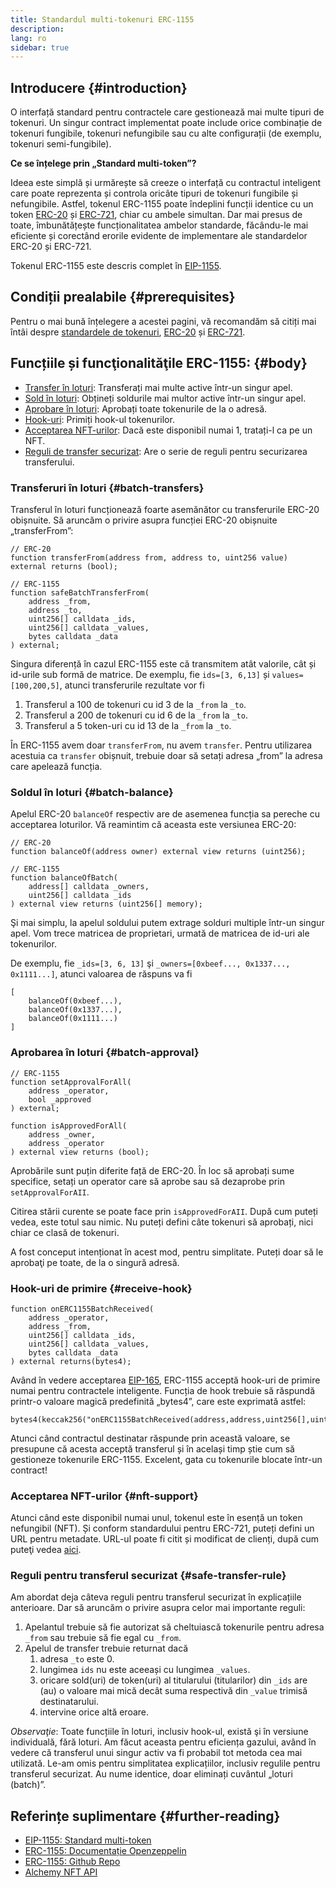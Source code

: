 ```yaml
---
title: Standardul multi-tokenuri ERC-1155
description:
lang: ro
sidebar: true
---
```


## Introducere {#introduction}

O interfață standard pentru contractele care gestionează mai multe tipuri de tokenuri. Un singur contract implementat poate include orice combinație de tokenuri fungibile, tokenuri nefungibile sau cu alte configurații (de exemplu, tokenuri semi-fungibile).

**Ce se înțelege prin „Standard multi-token”?**

Ideea este simplă și urmărește să creeze o interfață cu contractul inteligent care poate reprezenta și controla oricâte tipuri de tokenuri fungibile și nefungibile. Astfel, tokenul ERC-1155 poate îndeplini funcții identice cu un token [ERC-20](/developers/docs/standards/tokens/erc-20/) și [ERC-721](/developers/docs/standards/tokens/erc-721/), chiar cu ambele simultan. Dar mai presus de toate, îmbunătățește funcționalitatea ambelor standarde, făcându-le mai eficiente și corectând erorile evidente de implementare ale standardelor ERC-20 și ERC-721.

Tokenul ERC-1155 este descris complet în [EIP-1155](https://eips.ethereum.org/EIPS/eip-1155).

## Condiții prealabile {#prerequisites}

Pentru o mai bună înțelegere a acestei pagini, vă recomandăm să citiți mai întâi despre [standardele de tokenuri](/developers/docs/standards/tokens/), [ERC-20](/developers/docs/standards/tokens/erc-20/) și [ERC-721](/developers/docs/standards/tokens/erc-721/).

## Funcțiile și funcţionalităţile ERC-1155: {#body}

- [Transfer în loturi](#batch_transfers): Transferați mai multe active într-un singur apel.
- [Sold în loturi](#batch_balance): Obțineți soldurile mai multor active într-un singur apel.
- [Aprobare în loturi](#batch_approval): Aprobați toate tokenurile de la o adresă.
- [Hook-uri](#recieve_hook): Primiți hook-ul tokenurilor.
- [Acceptarea NFT-urilor](#nft_support): Dacă este disponibil numai 1, tratați-l ca pe un NFT.
- [Reguli de transfer securizat](#safe_transfer_rule): Are o serie de reguli pentru securizarea transferului.

### Transferuri în loturi {#batch-transfers}

Transferul în loturi funcționează foarte asemănător cu transferurile ERC-20 obișnuite. Să aruncăm o privire asupra funcției ERC-20 obișnuite „transferFrom”:

```solidity
// ERC-20
function transferFrom(address from, address to, uint256 value) external returns (bool);

// ERC-1155
function safeBatchTransferFrom(
    address _from,
    address _to,
    uint256[] calldata _ids,
    uint256[] calldata _values,
    bytes calldata _data
) external;
```

Singura diferență în cazul ERC-1155 este că transmitem atât valorile, cât și id-urile sub formă de matrice. De exemplu, fie `ids=[3, 6,13]` și `values=[100,200,5]`, atunci transferurile rezultate vor fi

1. Transferul a 100 de tokenuri cu id 3 de la `_from` la `_to`.
2. Transferul a 200 de tokenuri cu id 6 de la `_from` la `_to`.
3. Transferul a 5 token-uri cu id 13 de la `_from` la `_to`.

În ERC-1155 avem doar `transferFrom`, nu avem `transfer`. Pentru utilizarea acestuia ca `transfer` obișnuit, trebuie doar să setați adresa „from” la adresa care apelează funcția.

### Soldul în loturi {#batch-balance}

Apelul ERC-20 `balanceOf` respectiv are de asemenea funcția sa pereche cu acceptarea loturilor. Vă reamintim că aceasta este versiunea ERC-20:

```solidity
// ERC-20
function balanceOf(address owner) external view returns (uint256);

// ERC-1155
function balanceOfBatch(
    address[] calldata _owners,
    uint256[] calldata _ids
) external view returns (uint256[] memory);
```

Şi mai simplu, la apelul soldului putem extrage solduri multiple într-un singur apel. Vom trece matricea de proprietari, urmată de matricea de id-uri ale tokenurilor.

De exemplu, fie `_ids=[3, 6, 13]` şi `_owners=[0xbeef..., 0x1337..., 0x1111...]`, atunci valoarea de răspuns va fi

```solidity
[
    balanceOf(0xbeef...),
    balanceOf(0x1337...),
    balanceOf(0x1111...)
]
```

### Aprobarea în loturi {#batch-approval}

```solidity
// ERC-1155
function setApprovalForAll(
    address _operator,
    bool _approved
) external;

function isApprovedForAll(
    address _owner,
    address _operator
) external view returns (bool);
```

Aprobările sunt puțin diferite față de ERC-20. În loc să aprobați sume specifice, setați un operator care să aprobe sau să dezaprobe prin `setApprovalForAII`.

Citirea stării curente se poate face prin `isApprovedForAII`. După cum puteți vedea, este totul sau nimic. Nu puteți defini câte tokenuri să aprobați, nici chiar ce clasă de tokenuri.

A fost conceput intenționat în acest mod, pentru simplitate. Puteți doar să le aprobaţi pe toate, de la o singură adresă.

### Hook-uri de primire {#receive-hook}

```solidity
function onERC1155BatchReceived(
    address _operator,
    address _from,
    uint256[] calldata _ids,
    uint256[] calldata _values,
    bytes calldata _data
) external returns(bytes4);
```

Având în vedere acceptarea [EIP-165](https://eips.ethereum.org/EIPS/eip-165), ERC-1155 acceptă hook-uri de primire numai pentru contractele inteligente. Funcția de hook trebuie să răspundă printr-o valoare magică predefinită „bytes4”, care este exprimată astfel:

```solidity
bytes4(keccak256("onERC1155BatchReceived(address,address,uint256[],uint256[],bytes)"))
```

Atunci când contractul destinatar răspunde prin această valoare, se presupune că acesta acceptă transferul și în același timp știe cum să gestioneze tokenurile ERC-1155. Excelent, gata cu tokenurile blocate într-un contract!

### Acceptarea NFT-urilor {#nft-support}

Atunci când este disponibil numai unul, tokenul este în esență un token nefungibil (NFT). Și conform standardului pentru ERC-721, puteți defini un URL pentru metadate. URL-ul poate fi citit și modificat de clienți, după cum puteţi vedea [aici](https://eips.ethereum.org/EIPS/eip-1155#metadata).

### Reguli pentru transferul securizat {#safe-transfer-rule}

Am abordat deja câteva reguli pentru transferul securizat în explicațiile anterioare. Dar să aruncăm o privire asupra celor mai importante reguli:

1. Apelantul trebuie să fie autorizat să cheltuiască tokenurile pentru adresa `_from` sau trebuie să fie egal cu `_from`.
2. Apelul de transfer trebuie returnat dacă
   1. adresa `_to` este 0.
   2. lungimea `ids` nu este aceeași cu lungimea `_values`.
   3. oricare sold(uri) de token(uri) al titularului (titularilor) din `_ids` are (au) o valoare mai mică decât suma respectivă din `_value` trimisă destinatarului.
   4. intervine orice altă eroare.

_Observaţie_: Toate funcțiile în loturi, inclusiv hook-ul, există şi în versiune individuală, fără loturi. Am făcut aceasta pentru eficiența gazului, având în vedere că transferul unui singur activ va fi probabil tot metoda cea mai utilizată. Le-am omis pentru simplitatea explicațiilor, inclusiv regulile pentru transferul securizat. Au nume identice, doar eliminați cuvântul „loturi (batch)”.

## Referințe suplimentare {#further-reading}

- [EIP-1155: Standard multi-token](https://eips.ethereum.org/EIPS/eip-1155)
- [ERC-1155: Documentație Openzeppelin](https://docs.openzeppelin.com/contracts/3.x/erc1155)
- [ERC-1155: Github Repo](https://github.com/enjin/erc-1155)
- [Alchemy NFT API](https://docs.alchemy.com/alchemy/enhanced-apis/nft-api)
